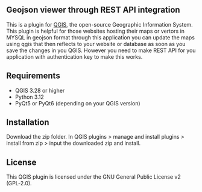 ## Geojson viewer through REST API integration
This is a plugin for [QGIS](https://qgis.org), the open-source Geographic Information System.
This plugin is helpful for those websites hosting their maps or vertors in MYSQL in geojson format through this application you can update the maps using qgis that then reflects to your website or database as soon as you save the changes in you QGIS.
However you need to make REST API for you application with authentication key to make this works.

## Requirements
- QGIS 3.28 or higher
- Python 3.12
- PyQt5 or PyQt6 (depending on your QGIS version)

## Installation
Download the zip folder. In QGIS plugins > manage and install plugins > install from zip > input the downloaded zip and install.

## License
This QGIS plugin is licensed under the GNU General Public License v2 (GPL-2.0).
